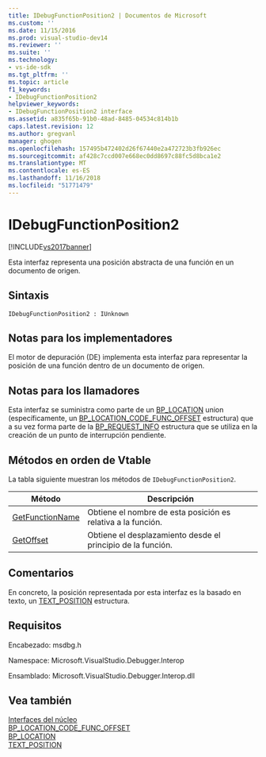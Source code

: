 ```yaml
---
title: IDebugFunctionPosition2 | Documentos de Microsoft
ms.custom: ''
ms.date: 11/15/2016
ms.prod: visual-studio-dev14
ms.reviewer: ''
ms.suite: ''
ms.technology:
- vs-ide-sdk
ms.tgt_pltfrm: ''
ms.topic: article
f1_keywords:
- IDebugFunctionPosition2
helpviewer_keywords:
- IDebugFunctionPosition2 interface
ms.assetid: a835f65b-91b0-48ad-8485-04534c814b1b
caps.latest.revision: 12
ms.author: gregvanl
manager: ghogen
ms.openlocfilehash: 157495b472402d26f67440e2a472723b3fb926ec
ms.sourcegitcommit: af428c7ccd007e668ec0dd8697c88fc5d8bca1e2
ms.translationtype: MT
ms.contentlocale: es-ES
ms.lasthandoff: 11/16/2018
ms.locfileid: "51771479"
---
```

# <a name="idebugfunctionposition2"></a>IDebugFunctionPosition2
[!INCLUDE[vs2017banner](../../../includes/vs2017banner.md)]

Esta interfaz representa una posición abstracta de una función en un documento de origen.  
  
## <a name="syntax"></a>Sintaxis  
  
```  
IDebugFunctionPosition2 : IUnknown  
```  
  
## <a name="notes-for-implementers"></a>Notas para los implementadores  
 El motor de depuración (DE) implementa esta interfaz para representar la posición de una función dentro de un documento de origen.  
  
## <a name="notes-for-callers"></a>Notas para los llamadores  
 Esta interfaz se suministra como parte de un [BP_LOCATION](../../../extensibility/debugger/reference/bp-location.md) union (específicamente, un [BP_LOCATION_CODE_FUNC_OFFSET](../../../extensibility/debugger/reference/bp-location-code-func-offset.md) estructura) que a su vez forma parte de la [BP_REQUEST_INFO](../../../extensibility/debugger/reference/bp-request-info.md) estructura que se utiliza en la creación de un punto de interrupción pendiente.  
  
## <a name="methods-in-vtable-order"></a>Métodos en orden de Vtable  
 La tabla siguiente muestran los métodos de `IDebugFunctionPosition2`.  
  
|Método|Descripción|  
|------------|-----------------|  
|[GetFunctionName](../../../extensibility/debugger/reference/idebugfunctionposition2-getfunctionname.md)|Obtiene el nombre de esta posición es relativa a la función.|  
|[GetOffset](../../../extensibility/debugger/reference/idebugfunctionposition2-getoffset.md)|Obtiene el desplazamiento desde el principio de la función.|  
  
## <a name="remarks"></a>Comentarios  
 En concreto, la posición representada por esta interfaz es la basado en texto, un [TEXT_POSITION](../../../extensibility/debugger/reference/text-position.md) estructura.  
  
## <a name="requirements"></a>Requisitos  
 Encabezado: msdbg.h  
  
 Namespace: Microsoft.VisualStudio.Debugger.Interop  
  
 Ensamblado: Microsoft.VisualStudio.Debugger.Interop.dll  
  
## <a name="see-also"></a>Vea también  
 [Interfaces del núcleo](../../../extensibility/debugger/reference/core-interfaces.md)   
 [BP_LOCATION_CODE_FUNC_OFFSET](../../../extensibility/debugger/reference/bp-location-code-func-offset.md)   
 [BP_LOCATION](../../../extensibility/debugger/reference/bp-location.md)   
 [TEXT_POSITION](../../../extensibility/debugger/reference/text-position.md)

